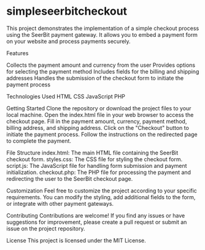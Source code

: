 # simpleseerbitcheckout


This project demonstrates the implementation of a simple checkout process using the SeerBit payment gateway. It allows you to embed a payment form on your website and process payments securely.

Features

Collects the payment amount and currency from the user
Provides options for selecting the payment method
Includes fields for the billing and shipping addresses
Handles the submission of the checkout form to initiate the payment process


Technologies Used
HTML
CSS
JavaScript
PHP


Getting Started
Clone the repository or download the project files to your local machine.
Open the index.html file in your web browser to access the checkout page.
Fill in the payment amount, currency, payment method, billing address, and shipping address.
Click on the "Checkout" button to initiate the payment process.
Follow the instructions on the redirected page to complete the payment.


File Structure
index.html: The main HTML file containing the SeerBit checkout form.
styles.css: The CSS file for styling the checkout form.
script.js: The JavaScript file for handling form submission and payment initialization.
checkout.php: The PHP file for processing the payment and redirecting the user to the SeerBit checkout page.


Customization
Feel free to customize the project according to your specific requirements. You can modify the styling, add additional fields to the form, or integrate with other payment gateways.

Contributing
Contributions are welcome! If you find any issues or have suggestions for improvement, please create a pull request or submit an issue on the project repository.

License
This project is licensed under the MIT License.

